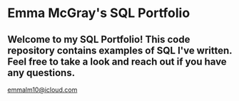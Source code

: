 # Emma McGray's SQL Portfolio

## Welcome to my SQL Portfolio! This code repository contains examples of SQL I've written. Feel free to take a look and reach out if you have any questions.       
emmalm10@icloud.com
